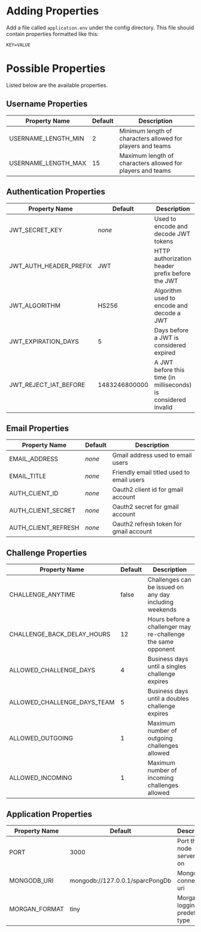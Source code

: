 Adding Properties
=================

Add a file called `application.env` under the config directory.
This file should contain properties formatted like this:

```
KEY=VALUE
```

Possible Properties
===================
Listed below are the available properties.


Username Properties
-------------------

| Property Name | Default | Description |
| ------------- | ------- | ----------- |
| USERNAME_LENGTH_MIN | 2 | Minimum length of characters allowed for players and teams |
| USERNAME_LENGTH_MAX | 15 | Maximum length of characters allowed for players and teams |


Authentication Properties
-------------------------

| Property Name | Default | Description |
| ------------- | ------- | ----------- |
| JWT_SECRET_KEY | *none* | Used to encode and decode JWT tokens |
| JWT_AUTH_HEADER_PREFIX | JWT | HTTP authorization header prefix before the JWT |
| JWT_ALGORITHM | HS256 | Algorithm used to encode and decode a JWT |
| JWT_EXPIRATION_DAYS | 5 | Days before a JWT is considered expired |
| JWT_REJECT_IAT_BEFORE | 1483246800000 | A JWT before this time (in milliseconds) is considered invalid |


Email Properties
----------------

| Property Name | Default | Description |
| ------------- | ------- | ----------- |
| EMAIL_ADDRESS | *none* | Gmail address used to email users |
| EMAIL_TITLE | *none* | Friendly email titled used to email users |
| AUTH_CLIENT_ID | *none* | Oauth2 client id for gmail account |
| AUTH_CLIENT_SECRET | *none* | Oauth2 secret for gmail account |
| AUTH_CLIENT_REFRESH | *none* | Oauth2 refresh token for gmail account |


Challenge Properties
--------------------

| Property Name | Default | Description |
| ------------- | ------- | ----------- |
| CHALLENGE_ANYTIME | false | Challenges can be issued on any day including weekends |
| CHALLENGE_BACK_DELAY_HOURS | 12 | Hours before a challenger may re-challenge the same opponent |
| ALLOWED_CHALLENGE_DAYS | 4 | Business days until a singles challenge expires |
| ALLOWED_CHALLENGE_DAYS_TEAM | 5 | Business days until a doubles challenge expires |
| ALLOWED_OUTGOING | 1 | Maximum number of outgoing challenges allowed |
| ALLOWED_INCOMING | 1 | Maximum number of incoming challenges allowed |


Application Properties
----------------------

| Property Name | Default | Description |
| ------------- | ------- | ----------- |
| PORT | 3000 | Port the node server runs on |
| MONGODB_URI | mongodb://127.0.0.1/sparcPongDb | Mongo connection uri |
| MORGAN_FORMAT | tiny | Morgan logging predefined type |